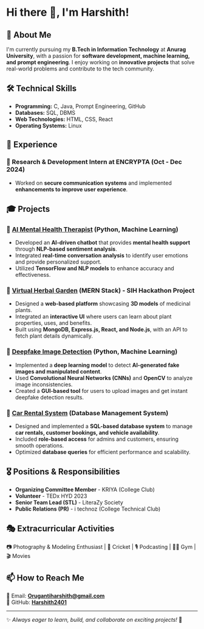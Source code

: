 # Hi there 👋, I'm Harshith!  

## 🚀 About Me  
I'm currently pursuing my **B.Tech in Information Technology** at **Anurag University**, with a passion for **software development, machine learning, and prompt engineering**. I enjoy working on **innovative projects** that solve real-world problems and contribute to the tech community.  

## 🛠 Technical Skills  
- **Programming:** C, Java, Prompt Engineering, GitHub  
- **Databases:** SQL, DBMS  
- **Web Technologies:** HTML, CSS, React  
- **Operating Systems:** Linux  

## 💼 Experience  
### 🔹 Research & Development Intern at ENCRYPTA (Oct - Dec 2024)  
- Worked on **secure communication systems** and implemented **enhancements to improve user experience**.

## 🎓 Projects  
### 🔹 [AI Mental Health Therapist](#) (Python, Machine Learning)  
- Developed an **AI-driven chatbot** that provides **mental health support** through **NLP-based sentiment analysis**.  
- Integrated **real-time conversation analysis** to identify user emotions and provide personalized support.  
- Utilized **TensorFlow and NLP models** to enhance accuracy and effectiveness.  

### 🔹 [Virtual Herbal Garden](#) (MERN Stack) - **SIH Hackathon Project**  
- Designed a **web-based platform** showcasing **3D models** of medicinal plants.  
- Integrated an **interactive UI** where users can learn about plant properties, uses, and benefits.  
- Built using **MongoDB, Express.js, React, and Node.js**, with an API to fetch plant details dynamically.  

### 🔹 [Deepfake Image Detection](#) (Python, Machine Learning)  
- Implemented a **deep learning model** to detect **AI-generated fake images and manipulated content**.  
- Used **Convolutional Neural Networks (CNNs)** and **OpenCV** to analyze image inconsistencies.  
- Created a **GUI-based tool** for users to upload images and get instant deepfake detection results.  

### 🔹 [Car Rental System](#) (Database Management System)  
- Designed and implemented a **SQL-based database system** to manage **car rentals, customer bookings, and vehicle availability**.  
- Included **role-based access** for admins and customers, ensuring smooth operations.  
- Optimized **database queries** for efficient performance and scalability.  

## 🎖 Positions & Responsibilities  
- **Organizing Committee Member** - KRIYA (College Club)  
- **Volunteer** - TEDx HYD 2023  
- **Senior Team Lead (STL)** - LiteraZy Society  
- **Public Relations (PR)** - i technoz (College Technical Club)  

## 🎭 Extracurricular Activities  
📷 Photography & Modeling Enthusiast | 🏏 Cricket | 🎙 Podcasting | 🏋️‍♂️ Gym | 🎬 Movies  

## 📫 How to Reach Me  
📧 Email: **Orugantiharshith@gmail.com**  
🔗 GitHub: **[Harshith2401](https://github.com/Harshith2401)**  

---  
✨ *Always eager to learn, build, and collaborate on exciting projects!* 🚀  
